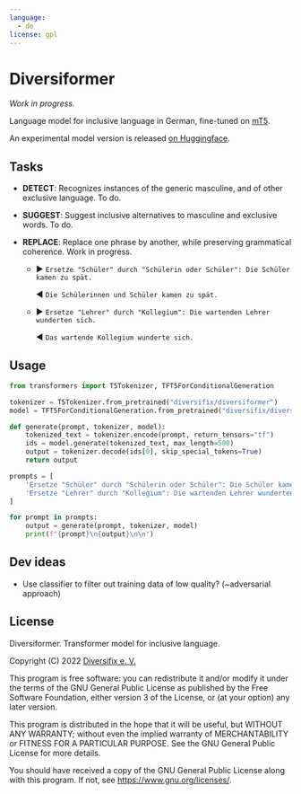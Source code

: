 ```yaml
---
language: 
  - de
license: gpl
---
```


# Diversiformer

_Work in progress._

Language model for inclusive language in German, fine-tuned on [mT5](https://arxiv.org/abs/2010.11934).

An experimental model version is released [on Huggingface](https://huggingface.co/diversifix/diversiformer).

## Tasks

- **DETECT**: Recognizes instances of the generic masculine, and of other exclusive language. To do.
- **SUGGEST**: Suggest inclusive alternatives to masculine and exclusive words. To do.
- **REPLACE**: Replace one phrase by another, while preserving grammatical coherence. Work in progress.

  - ▶️ `Ersetze "Schüler" durch "Schülerin oder Schüler": Die Schüler kamen zu spät.`

    ◀️ `Die Schülerinnen und Schüler kamen zu spät.`

  - ▶️ `Ersetze "Lehrer" durch "Kollegium": Die wartenden Lehrer wunderten sich.`

    ◀️ `Das wartende Kollegium wunderte sich.`

## Usage

```python
from transformers import T5Tokenizer, TFT5ForConditionalGeneration

tokenizer = T5Tokenizer.from_pretrained("diversifix/diversiformer")
model = TFT5ForConditionalGeneration.from_pretrained("diversifix/diversiformer")

def generate(prompt, tokenizer, model):
    tokenized_text = tokenizer.encode(prompt, return_tensors="tf")
    ids = model.generate(tokenized_text, max_length=500)
    output = tokenizer.decode(ids[0], skip_special_tokens=True)
    return output

prompts = [
    'Ersetze "Schüler" durch "Schülerin oder Schüler": Die Schüler kamen zu spät.',
    'Ersetze "Lehrer" durch "Kollegium": Die wartenden Lehrer wunderten sich.',
]

for prompt in prompts:
    output = generate(prompt, tokenizer, model)
    print(f"{prompt}\n{output}\n\n")
```

## Dev ideas

- Use classifier to filter out training data of low quality? (~adversarial approach)

## License

Diversiformer. Transformer model for inclusive language.

Copyright (C) 2022 [Diversifix e. V.](mailto:vorstand@diversifix.org)

This program is free software: you can redistribute it and/or modify
it under the terms of the GNU General Public License as published by
the Free Software Foundation, either version 3 of the License, or
(at your option) any later version.

This program is distributed in the hope that it will be useful,
but WITHOUT ANY WARRANTY; without even the implied warranty of
MERCHANTABILITY or FITNESS FOR A PARTICULAR PURPOSE. See the
GNU General Public License for more details.

You should have received a copy of the GNU General Public License
along with this program. If not, see <https://www.gnu.org/licenses/>.
